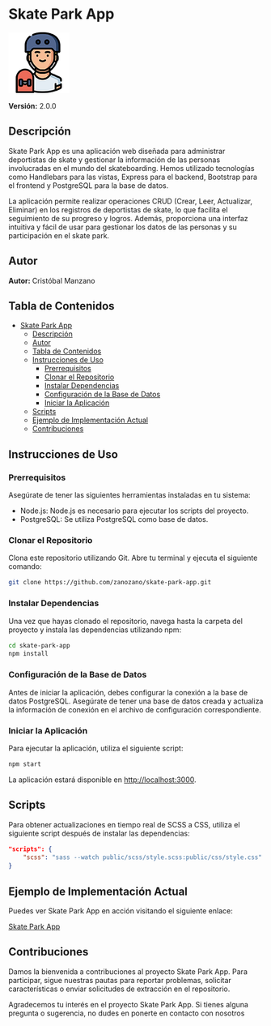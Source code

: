 # Skate Park App

![Skate Park App Logo](/public/img/favicon.png)

**Versión:** 2.0.0

## Descripción

Skate Park App es una aplicación web diseñada para administrar deportistas de skate y gestionar la información de las personas involucradas en el mundo del skateboarding. Hemos utilizado tecnologías como Handlebars para las vistas, Express para el backend, Bootstrap para el frontend y PostgreSQL para la base de datos.

La aplicación permite realizar operaciones CRUD (Crear, Leer, Actualizar, Eliminar) en los registros de deportistas de skate, lo que facilita el seguimiento de su progreso y logros. Además, proporciona una interfaz intuitiva y fácil de usar para gestionar los datos de las personas y su participación en el skate park.

## Autor

**Autor:** Cristóbal Manzano

## Tabla de Contenidos

- [Skate Park App](#skate-park-app)
  - [Descripción](#descripción)
  - [Autor](#autor)
  - [Tabla de Contenidos](#tabla-de-contenidos)
  - [Instrucciones de Uso](#instrucciones-de-uso)
    - [Prerrequisitos](#prerrequisitos)
    - [Clonar el Repositorio](#clonar-el-repositorio)
    - [Instalar Dependencias](#instalar-dependencias)
    - [Configuración de la Base de Datos](#configuración-de-la-base-de-datos)
    - [Iniciar la Aplicación](#iniciar-la-aplicación)
  - [Scripts](#scripts)
  - [Ejemplo de Implementación Actual](#ejemplo-de-implementación-actual)
  - [Contribuciones](#contribuciones)

## Instrucciones de Uso

### Prerrequisitos

Asegúrate de tener las siguientes herramientas instaladas en tu sistema:

- Node.js: Node.js es necesario para ejecutar los scripts del proyecto.
- PostgreSQL: Se utiliza PostgreSQL como base de datos.

### Clonar el Repositorio

Clona este repositorio utilizando Git. Abre tu terminal y ejecuta el siguiente comando:

```bash
git clone https://github.com/zanozano/skate-park-app.git
```

### Instalar Dependencias

Una vez que hayas clonado el repositorio, navega hasta la carpeta del proyecto y instala las dependencias utilizando npm:

```bash
cd skate-park-app
npm install
```

### Configuración de la Base de Datos

Antes de iniciar la aplicación, debes configurar la conexión a la base de datos PostgreSQL. Asegúrate de tener una base de datos creada y actualiza la información de conexión en el archivo de configuración correspondiente.

### Iniciar la Aplicación

Para ejecutar la aplicación, utiliza el siguiente script:

```bash
npm start
```

La aplicación estará disponible en [http://localhost:3000](http://localhost:3000).

## Scripts

Para obtener actualizaciones en tiempo real de SCSS a CSS, utiliza el siguiente script después de instalar las dependencias:

```json
"scripts": {
    "scss": "sass --watch public/scss/style.scss:public/css/style.css"
}
```

## Ejemplo de Implementación Actual

Puedes ver Skate Park App en acción visitando el siguiente enlace:

[Skate Park App](insertar-enlace-de-la-implementación)

## Contribuciones

Damos la bienvenida a contribuciones al proyecto Skate Park App. Para participar, sigue nuestras pautas para reportar problemas, solicitar características o enviar solicitudes de extracción en el repositorio.

Agradecemos tu interés en el proyecto Skate Park App. Si tienes alguna pregunta o sugerencia, no dudes en ponerte en contacto con nosotros
